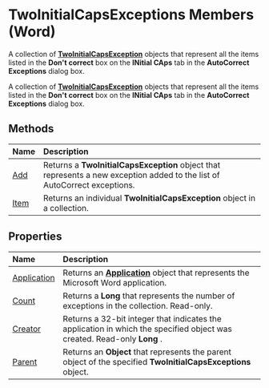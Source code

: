 
# TwoInitialCapsExceptions Members (Word)
A collection of  **[TwoInitialCapsException](48e89297-4137-960b-a92a-2a70929e298a.md)** objects that represent all the items listed in the **Don't correct** box on the **INitial CAps** tab in the **AutoCorrect Exceptions** dialog box.

A collection of  **[TwoInitialCapsException](48e89297-4137-960b-a92a-2a70929e298a.md)** objects that represent all the items listed in the **Don't correct** box on the **INitial CAps** tab in the **AutoCorrect Exceptions** dialog box.


## Methods



|**Name**|**Description**|
|:-----|:-----|
|[Add](46aa7bea-ada5-63a8-1461-5c0a058a0981.md)|Returns a  **TwoInitialCapsException** object that represents a new exception added to the list of AutoCorrect exceptions.|
|[Item](3abe1b16-c635-817e-cb83-67d307620c31.md)|Returns an individual  **TwoInitialCapsException** object in a collection.|

## Properties



|**Name**|**Description**|
|:-----|:-----|
|[Application](81079603-6302-c926-3757-535710fc8246.md)|Returns an  **[Application](d1cf6f8f-4e88-bf01-93b4-90a83f79cb44.md)** object that represents the Microsoft Word application.|
|[Count](a8963741-2021-64e6-2ebe-e8d118d65fb9.md)|Returns a  **Long** that represents the number of exceptions in the collection. Read-only.|
|[Creator](b3a43d7e-0deb-f15e-7faa-7de37c90d5b8.md)|Returns a 32-bit integer that indicates the application in which the specified object was created. Read-only  **Long** .|
|[Parent](0d62620b-f0d5-6e23-33c1-bb45c8a973f2.md)|Returns an  **Object** that represents the parent object of the specified **TwoInitialCapsExceptions** object.|
